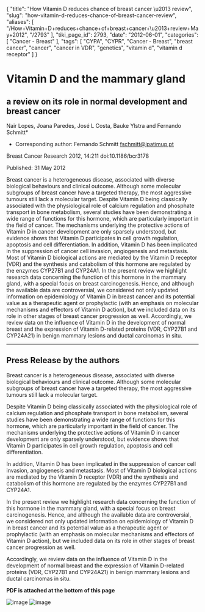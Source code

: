 {
    "title": "How Vitamin D reduces chance of breast cancer \u2013 review",
    "slug": "how-vitamin-d-reduces-chance-of-breast-cancer-review",
    "aliases": [
        "/How+Vitamin+D+reduces+chance+of+breast+cancer+\u2013+review+May+2012",
        "/2793"
    ],
    "tiki_page_id": 2793,
    "date": "2012-06-01",
    "categories": [
        "Cancer - Breast"
    ],
    "tags": [
        "CYPA",
        "CYPR",
        "Cancer - Breast",
        "breast cancer",
        "cancer",
        "cancer in VDR",
        "genetics",
        "vitamin d",
        "vitamin d receptor"
    ]
}


# Vitamin D and the mammary gland

## a review on its role in normal development and breast cancer

Nair Lopes, Joana Paredes, José L Costa, Bauke Ylstra and Fernando Schmitt*

* Corresponding author:	 Fernando Schmitt fschmitt@ipatimup.pt

Breast Cancer Research 2012, 14:211 doi:10.1186/bcr3178

Published: 31 May 2012

Breast cancer is a heterogeneous disease, associated with diverse biological behaviours and clinical outcome. Although some molecular subgroups of breast cancer have a targeted therapy, the most aggressive tumours still lack a molecular target. Despite Vitamin D being classically associated with the physiological role of calcium regulation and phosphate transport in bone metabolism, several studies have been demonstrating a wide range of functions for this hormone, which are particularly important in the field of cancer. The mechanisms underlying the protective actions of Vitamin D in cancer development are only sparsely understood, but evidence shows that Vitamin D participates in cell growth regulation, apoptosis and cell differentiation. In addition, Vitamin D has been implicated in the suppression of cancer cell invasion, angiogenesis and metastasis. Most of Vitamin D biological actions are mediated by the Vitamin D receptor (VDR) and the synthesis and catabolism of this hormone are regulated by the enzymes CYP27B1 and CYP24A1. In the present review we highlight research data concerning the function of this hormone in the mammary gland, with a special focus on breast carcinogenesis. Hence, and although the available data are controversial, we considered not only updated information on epidemiology of Vitamin D in breast cancer and its potential value as a therapeutic agent or prophylactic (with an emphasis on molecular mechanisms and effectors of Vitamin D action), but we included data on its role in other stages of breast cancer progression as well. Accordingly, we review data on the influence of Vitamin D in the development of normal breast and the expression of Vitamin D-related proteins (VDR, CYP27B1 and CYP24A21) in benign mammary lesions and ductal carcinomas in situ.

- - - - - - - 

## Press Release by the authors

Breast cancer is a heterogeneous disease, associated with diverse biological behaviours and clinical outcome. Although some molecular subgroups of breast cancer have a targeted therapy, the most aggressive tumours still lack a molecular target.

Despite Vitamin D being classically associated with the physiological role of calcium regulation and phosphate transport in bone metabolism, several studies have been demonstrating a wide range of functions for this hormone, which are particularly important in the field of cancer. The mechanisms underlying the protective actions of Vitamin D in cancer development are only sparsely understood, but evidence shows that Vitamin D participates in cell growth regulation, apoptosis and cell differentiation.

In addition, Vitamin D has been implicated in the suppression of cancer cell invasion, angiogenesis and metastasis. Most of Vitamin D biological actions are mediated by the Vitamin D receptor (VDR) and the synthesis and catabolism of this hormone are regulated by the enzymes CYP27B1 and CYP24A1.

In the present review we highlight research data concerning the function of this hormone in the mammary gland, with a special focus on breast carcinogenesis. Hence, and although the available data are controversial, we considered not only updated information on epidemiology of Vitamin D in breast cancer and its potential value as a therapeutic agent or prophylactic (with an emphasis on molecular mechanisms and effectors of Vitamin D action), but we included data on its role in other stages of breast cancer progression as well.

Accordingly, we review data on the influence of Vitamin D in the development of normal breast and the expression of Vitamin D-related proteins (VDR, CYP27B1 and CYP24A21) in benign mammary lesions and ductal carcinomas in situ.

 **PDF is attached at the bottom of this page** 

<img src="https://d1bk1kqxc0sym.cloudfront.net/attachments/jpeg/mammary-1.jpg" alt="image">
<img src="https://d1bk1kqxc0sym.cloudfront.net/attachments/jpeg/mammary2.jpg" alt="image">